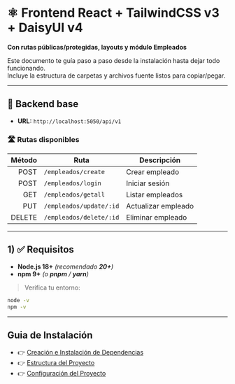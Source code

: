 # ⚛️ Frontend React + TailwindCSS v3 + DaisyUI v4  
**Con rutas públicas/protegidas, layouts y módulo Empleados**

Este documento te guía paso a paso desde la instalación hasta dejar todo funcionando.  
Incluye la estructura de carpetas y archivos fuente listos para copiar/pegar.

---

## 🔗 Backend base
- **URL:** `http://localhost:5050/api/v1`

### 🛣️ Rutas disponibles
| Método | Ruta                          | Descripción                  |
|-------:|-------------------------------|------------------------------|
| POST   | `/empleados/create`           | Crear empleado               |
| POST   | `/empleados/login`            | Iniciar sesión               |
| GET    | `/empleados/getall`           | Listar empleados             |
| PUT    | `/empleados/update/:id`       | Actualizar empleado          |
| DELETE | `/empleados/delete/:id`       | Eliminar empleado            |

---

## 1) ✅ Requisitos

- **Node.js 18+** *(recomendado **20+**)*
- **npm 9+** *(o **pnpm** / **yarn**)*

> Verifica tu entorno:
```bash
node -v
npm -v
```

---

## Guia de Instalación

- 👉 [Creación e Instalación de Dependencias](./Instalacion/Dependencias.md)
- 👉 [Estructura del Proyecto](./Estructura/Estructura.md)
- 👉 [Configuración del Proyecto](./Configuracion/Configuracion.md)